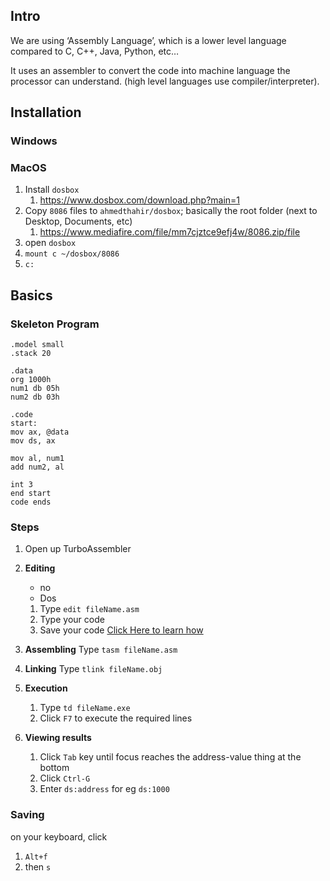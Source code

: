 ## Intro

We are using ‘Assembly Language’, which is a lower level language compared to C, C++, Java, Python, etc…

It uses an assembler to convert the code into machine language the processor can understand. (high level languages use compiler/interpreter).

## Installation

### Windows

### MacOS

1. Install `dosbox`
   1. https://www.dosbox.com/download.php?main=1
2. Copy `8086` files to `ahmedthahir/dosbox`; basically the root folder (next to Desktop, Documents, etc)
   1. https://www.mediafire.com/file/mm7cjztce9efj4w/8086.zip/file
3. open `dosbox`
4. `mount c ~/dosbox/8086`
5. `c:`

## Basics

### Skeleton Program

```assembly
.model small
.stack 20

.data
org 1000h
num1 db 05h
num2 db 03h

.code
start:
mov ax, @data
mov ds, ax

mov al, num1
add num2, al

int 3
end start
code ends
```

### Steps

1. Open up TurboAssembler

2. **Editing**
   
     - no
     - Dos
     1. Type `edit fileName.asm`
     1. Type your code
     1. Save your code
        [Click Here to learn how](#Saving)
   
3. **Assembling**
   Type `tasm fileName.asm`

4. **Linking**
   Type `tlink fileName.obj`

5. **Execution**
   1. Type `td fileName.exe`
   2. Click `F7` to execute the required lines

6. **Viewing results**
   1. Click `Tab` key until focus reaches the address-value thing at the bottom
   2. Click `Ctrl-G`
   3. Enter `ds:address`
      for eg `ds:1000`

### Saving

on your keyboard, click

1. `Alt+f` 
2. then `s` 